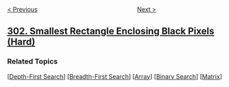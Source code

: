 <!--|This file generated by command(leetcode description); DO NOT EDIT.    |-->
<!--+----------------------------------------------------------------------+-->
<!--|@author    openset <openset.wang@gmail.com>                           |-->
<!--|@link      https://github.com/openset                                 |-->
<!--|@home      https://github.com/openset/leetcode                        |-->
<!--+----------------------------------------------------------------------+-->

[< Previous](../remove-invalid-parentheses "Remove Invalid Parentheses")
　　　　　　　　　　　　　　　　
[Next >](../range-sum-query-immutable "Range Sum Query - Immutable")

## [302. Smallest Rectangle Enclosing Black Pixels (Hard)](https://leetcode.com/problems/smallest-rectangle-enclosing-black-pixels "包含全部黑色像素的最小矩形")



### Related Topics
  [[Depth-First Search](../../tag/depth-first-search/README.md)]
  [[Breadth-First Search](../../tag/breadth-first-search/README.md)]
  [[Array](../../tag/array/README.md)]
  [[Binary Search](../../tag/binary-search/README.md)]
  [[Matrix](../../tag/matrix/README.md)]
